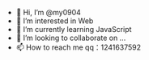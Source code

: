 - 👋 Hi, I’m @my0904 
- 👀 I’m interested in Web
- 🌱 I’m currently learning JavaScript
- 💞️ I’m looking to collaborate on ...
- 📫 How to reach me qq：1241637592

<!---
my0904/my0904 is a ✨ special ✨ repository because its `README.md` (this file) appears on your GitHub profile.
You can click the Preview link to take a look at your changes.
--->
